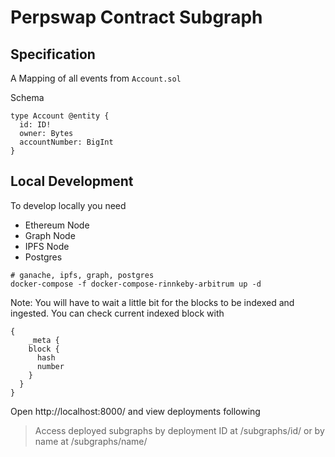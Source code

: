 # Perpswap Contract Subgraph

## Specification
A Mapping of all events from `Account.sol`

Schema
```
type Account @entity {
  id: ID!
  owner: Bytes
  accountNumber: BigInt
}
```

## Local Development
To develop locally you need
- Ethereum Node
- Graph Node
- IPFS Node
- Postgres

```
# ganache, ipfs, graph, postgres
docker-compose -f docker-compose-rinnkeby-arbitrum up -d
```

Note: You will have to wait a little bit for the blocks to be indexed and ingested. You can check current indexed block with
```
{
	_meta {
    block {
      hash
      number
    }
  }
}
```

Open http://localhost:8000/ and view deployments following

> Access deployed subgraphs by deployment ID at /subgraphs/id/<ID> or by name at /subgraphs/name/<NAME>
